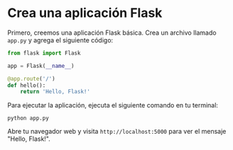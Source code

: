 # Crea una aplicación Flask

Primero, creemos una aplicación Flask básica. Crea un archivo llamado `app.py` y agrega el siguiente código:

```python
from flask import Flask

app = Flask(__name__)

@app.route('/')
def hello():
    return 'Hello, Flask!'
```

Para ejecutar la aplicación, ejecuta el siguiente comando en tu terminal:

```shell
python app.py
```

Abre tu navegador web y visita `http://localhost:5000` para ver el mensaje "Hello, Flask!".
